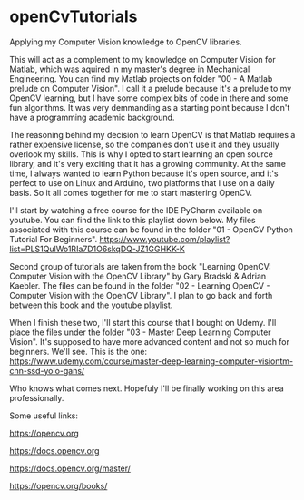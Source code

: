 # openCvTutorials
Applying my Computer Vision knowledge to OpenCV libraries.

This will act as a complement to my knowledge on Computer Vision for Matlab, which was aquired in my master's degree in Mechanical Engineering. You can find my Matlab projects on folder "00 - A Matlab prelude on Computer Vision". I call it a prelude because it's a prelude to my OpenCV learning, but I have some complex bits of code in there and some fun algorithms. It was very demmanding as a starting point because I don't have a programming academic background.

The reasoning behind my decision to learn OpenCV is that Matlab requires a rather expensive license, so the companies don't use it and they usually overlook my skills. This is why I opted to start learning an open source library, and it's very exciting that it has a growing community. At the same time, I always wanted to learn Python because it's open source, and it's perfect to use on Linux and Arduino, two platforms that I use on a daily basis. So it all comes together for me to start mastering OpenCV.

I'll start by watching a free course for the IDE PyCharm available on youtube. You can find the link to this playlist down below. My files associated with this course can be found in the folder "01 - OpenCV Python Tutorial For Beginners". https://www.youtube.com/playlist?list=PLS1QulWo1RIa7D1O6skqDQ-JZ1GGHKK-K

Second group of tutorials are taken from the book "Learning OpenCV: Computer Vision with the OpenCV Library" by Gary Bradski & Adrian Kaebler. The files can be found in the folder "02 - Learning OpenCV - Computer Vision with the OpenCV Library". I plan to go back and forth between this book and the youtube playlist.

When I finish these two, I'll start this course that I bought on Udemy. I'll place the files under the folder "03 - Master Deep Learning Computer Vision". It's supposed to have more advanced content and not so much for beginners. We'll see. This is the one: https://www.udemy.com/course/master-deep-learning-computer-visiontm-cnn-ssd-yolo-gans/

Who knows what comes next. Hopefuly I'll be finally working on this area professionally.


Some useful links:

https://opencv.org

https://docs.opencv.org

https://docs.opencv.org/master/

https://opencv.org/books/


